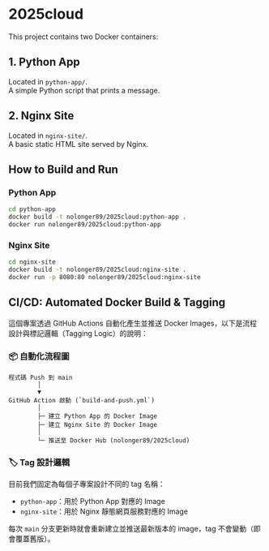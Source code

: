 # 2025cloud

This project contains two Docker containers:

## 1. Python App

Located in `python-app/`.  
A simple Python script that prints a message.

## 2. Nginx Site

Located in `nginx-site/`.  
A basic static HTML site served by Nginx.

## How to Build and Run

### Python App

```bash
cd python-app
docker build -t nolonger89/2025cloud:python-app .
docker run nolonger89/2025cloud:python-app
```

### Nginx Site
```bash
cd nginx-site
docker build -t nolonger89/2025cloud:nginx-site .
docker run -p 8080:80 nolonger89/2025cloud:nginx-site
```

## CI/CD: Automated Docker Build & Tagging

這個專案透過 GitHub Actions 自動化產生並推送 Docker Images，以下是流程設計與標記邏輯（Tagging Logic）的說明：

### 📦 自動化流程圖

```text
程式碼 Push 到 main         
        │               
        ▼               
GitHub Action 啟動 (`build-and-push.yml`)               
        │                   
        ├─ 建立 Python App 的 Docker Image              
        ├─ 建立 Nginx Site 的 Docker Image          
        │               
        └─ 推送至 Docker Hub (nolonger89/2025cloud)             
```

### 🏷️ Tag 設計邏輯

目前我們固定為每個子專案設計不同的 tag 名稱：

- `python-app`：用於 Python App 對應的 Image
- `nginx-site`：用於 Nginx 靜態網頁服務對應的 Image

每次 `main` 分支更新時就會重新建立並推送最新版本的 image，tag 不會變動（即會覆蓋舊版）。

